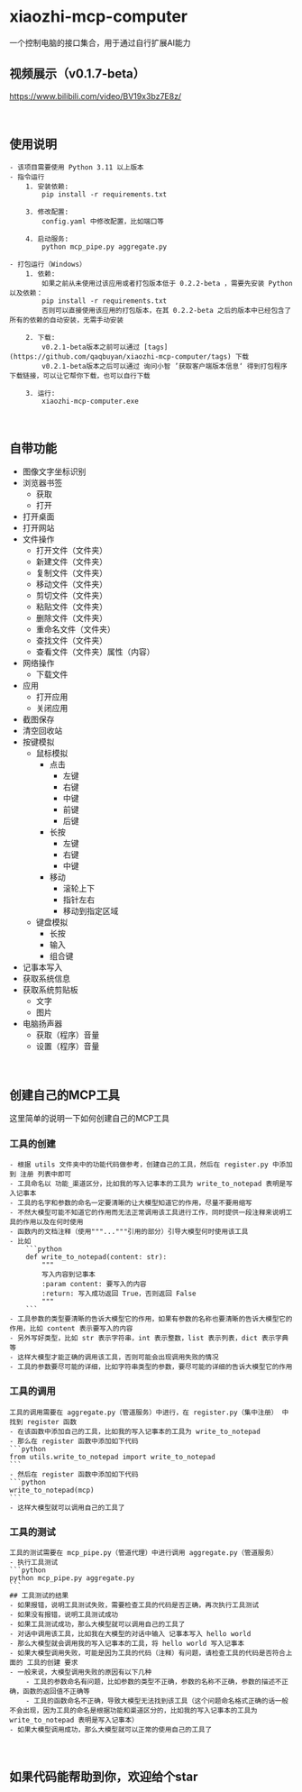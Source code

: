 # xiaozhi-mcp-computer
一个控制电脑的接口集合，用于通过自行扩展AI能力

## 视频展示（v0.1.7-beta）
https://www.bilibili.com/video/BV19x3bz7E8z/

&emsp;

## 使用说明

    - 该项目需要使用 Python 3.11 以上版本
    - 指令运行
        1. 安装依赖:
            pip install -r requirements.txt

        3. 修改配置:
            config.yaml 中修改配置，比如端口等

        4. 启动服务:
            python mcp_pipe.py aggregate.py

    - 打包运行（Windows）
        1. 依赖:
            如果之前从未使用过该应用或者打包版本低于 0.2.2-beta ，需要先安装 Python 以及依赖：
            pip install -r requirements.txt
            否则可以直接使用该应用的打包版本，在其 0.2.2-beta 之后的版本中已经包含了所有的依赖的自动安装，无需手动安装

        2. 下载:
            v0.2.1-beta版本之前可以通过 [tags](https://github.com/qaqbuyan/xiaozhi-mcp-computer/tags) 下载
            v0.2.1-beta版本之后可以通过 询问小智 ’获取客户端版本信息‘ 得到打包程序下载链接，可以让它帮你下载，也可以自行下载

        3. 运行:
            xiaozhi-mcp-computer.exe

&emsp;

## 自带功能

- 图像文字坐标识别
- 浏览器书签
    - 获取
    - 打开
- 打开桌面
- 打开网站
- 文件操作
    - 打开文件（文件夹）
    - 新建文件（文件夹）
    - 复制文件（文件夹）
    - 移动文件（文件夹）
    - 剪切文件（文件夹）
    - 粘贴文件（文件夹）
    - 删除文件（文件夹）
    - 重命名文件（文件夹）
    - 查找文件（文件夹）
    - 查看文件（文件夹）属性（内容）
- 网络操作
    - 下载文件
- 应用
    - 打开应用
    - 关闭应用
- 截图保存
- 清空回收站
- 按键模拟
    - 鼠标模拟
        - 点击
            - 左键
            - 右键
            - 中键
            - 前键
            - 后键
        - 长按
            - 左键
            - 右键
            - 中键
        - 移动
            - 滚轮上下
            - 指针左右
            - 移动到指定区域
    - 键盘模拟
        - 长按
        - 输入
        - 组合键
- 记事本写入
- 获取系统信息
- 获取系统剪贴板
    - 文字
    - 图片
- 电脑扬声器
    - 获取（程序）音量
    - 设置（程序）音量

&emsp;

## 创建自己的MCP工具

这里简单的说明一下如何创建自己的MCP工具

### 工具的创建
    - 根据 utils 文件夹中的功能代码做参考，创建自己的工具，然后在 register.py 中添加到 注册 列表中即可
    - 工具命名以 功能_渠道区分，比如我的写入记事本的工具为 write_to_notepad 表明是写入记事本
    - 工具的名字和参数的命名一定要清晰的让大模型知道它的作用，尽量不要用缩写
    - 不然大模型可能不知道它的作用而无法正常调用该工具进行工作，同时提供一段注释来说明工具的作用以及在何时使用
    - 函数内的文档注释（使用"""..."""引用的部分）引导大模型何时使用该工具
    - 比如
        ```python
        def write_to_notepad(content: str):
            """
            写入内容到记事本
            :param content: 要写入的内容
            :return: 写入成功返回 True，否则返回 False
            """
        ```
    - 工具参数的类型要清晰的告诉大模型它的作用，如果有参数的名称也要清晰的告诉大模型它的作用，比如 content 表示要写入的内容
    - 另外写好类型，比如 str 表示字符串，int 表示整数，list 表示列表，dict 表示字典等
    - 这样大模型才能正确的调用该工具，否则可能会出现调用失败的情况
    - 工具的参数要尽可能的详细，比如字符串类型的参数，要尽可能的详细的告诉大模型它的作用

### 工具的调用
    工具的调用需要在 aggregate.py（管道服务）中进行，在 register.py（集中注册） 中找到 register 函数
    - 在该函数中添加自己的工具，比如我的写入记事本的工具为 write_to_notepad
    - 那么在 register 函数中添加如下代码
    ```python
    from utils.write_to_notepad import write_to_notepad
    ```
    - 然后在 register 函数中添加如下代码
    ```python
    write_to_notepad(mcp)
    ```
    - 这样大模型就可以调用自己的工具了

### 工具的测试
    工具的测试需要在 mcp_pipe.py（管道代理）中进行调用 aggregate.py（管道服务）
    - 执行工具测试
    ```python
    python mcp_pipe.py aggregate.py
    ```
    ## 工具测试的结果
    - 如果报错，说明工具测试失败，需要检查工具的代码是否正确，再次执行工具测试
    - 如果没有报错，说明工具测试成功
    - 如果工具测试成功，那么大模型就可以调用自己的工具了
    - 对话中调用该工具，比如我在大模型的对话中输入 记事本写入 hello world
    - 那么大模型就会调用我的写入记事本的工具，将 hello world 写入记事本
    - 如果大模型调用失败，可能是因为工具的代码（注释）有问题，请检查工具的代码是否符合上面的 工具的创建 要求
    - 一般来说，大模型调用失败的原因有以下几种
        - 工具的参数命名有问题，比如参数的类型不正确，参数的名称不正确，参数的描述不正确，函数的返回值不正确等
        - 工具的函数命名不正确，导致大模型无法找到该工具（这个问题命名格式正确的话一般不会出现，因为工具的命名是根据功能和渠道区分的，比如我的写入记事本的工具为 write_to_notepad 表明是写入记事本）
    - 如果大模型调用成功，那么大模型就可以正常的使用自己的工具了

&emsp;

## 如果代码能帮助到你，欢迎给个star